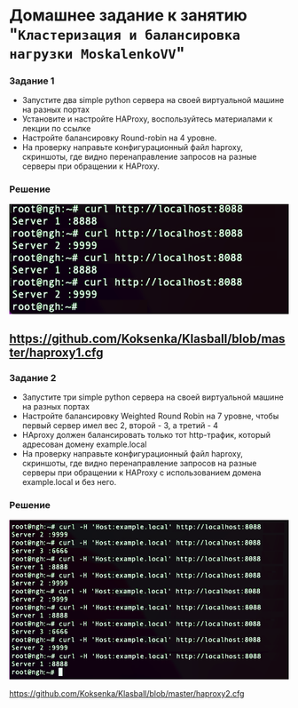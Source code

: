 # Домашнее задание к занятию "`Кластеризация и балансировка нагрузки MoskalenkoVV`" 


### Задание 1

- Запустите два simple python сервера на своей виртуальной машине на разных портах
- Установите и настройте HAProxy, воспользуйтесь материалами к лекции по ссылке
- Настройте балансировку Round-robin на 4 уровне.
- На проверку направьте конфигурационный файл haproxy, скриншоты, где видно перенаправление запросов на разные серверы при обращении к HAProxy.

### Решение

![alt text](https://github.com/Koksenka/Klasball/blob/master/1.png)

https://github.com/Koksenka/Klasball/blob/master/haproxy1.cfg
---

### Задание 2

- Запустите три simple python сервера на своей виртуальной машине на разных портах
- Настройте балансировку Weighted Round Robin на 7 уровне, чтобы первый сервер имел вес 2, второй - 3, а третий - 4
- HAproxy должен балансировать только тот http-трафик, который адресован домену example.local
- На проверку направьте конфигурационный файл haproxy, скриншоты, где видно перенаправление запросов на разные серверы при обращении к HAProxy c использованием домена example.local и без него.

### Решение

![alt text](https://github.com/Koksenka/Klasball/blob/master/2.png)

https://github.com/Koksenka/Klasball/blob/master/haproxy2.cfg
